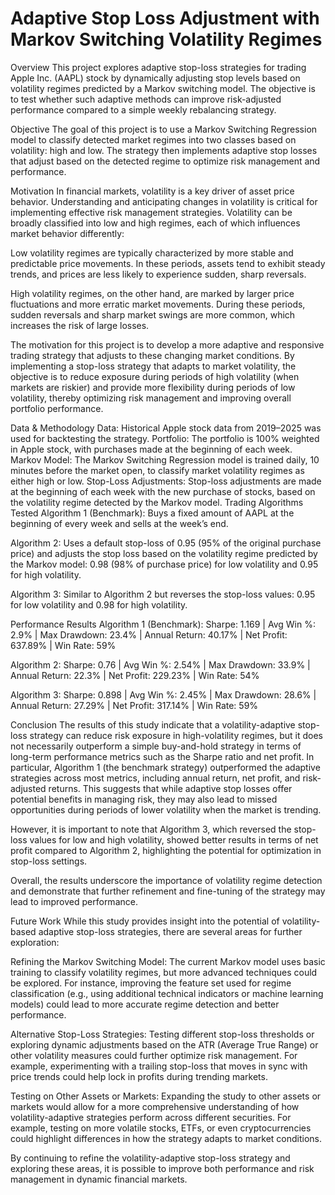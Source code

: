 # Adaptive Stop Loss Adjustment with Markov Switching Volatility Regimes

Overview
This project explores adaptive stop-loss strategies for trading Apple Inc. (AAPL) stock by dynamically adjusting stop levels based on volatility regimes predicted by a Markov switching model. The objective is to test whether such adaptive methods can improve risk-adjusted performance compared to a simple weekly rebalancing strategy.

Objective
The goal of this project is to use a Markov Switching Regression model to classify detected market regimes into two classes based on volatility: high and low. The strategy then implements adaptive stop losses that adjust based on the detected regime to optimize risk management and performance.

Motivation
In financial markets, volatility is a key driver of asset price behavior. Understanding and anticipating changes in volatility is critical for implementing effective risk management strategies. Volatility can be broadly classified into low and high regimes, each of which influences market behavior differently:

Low volatility regimes are typically characterized by more stable and predictable price movements. In these periods, assets tend to exhibit steady trends, and prices are less likely to experience sudden, sharp reversals. 

High volatility regimes, on the other hand, are marked by larger price fluctuations and more erratic market movements. During these periods, sudden reversals and sharp market swings are more common, which increases the risk of large losses. 

The motivation for this project is to develop a more adaptive and responsive trading strategy that adjusts to these changing market conditions. By implementing a stop-loss strategy that adapts to market volatility, the objective is to reduce exposure during periods of high volatility (when markets are riskier) and provide more flexibility during periods of low volatility, thereby optimizing risk management and improving overall portfolio performance.

Data & Methodology
Data: Historical Apple stock data from 2019–2025 was used for backtesting the strategy.
Portfolio: The portfolio is 100% weighted in Apple stock, with purchases made at the beginning of each week.
Markov Model: The Markov Switching Regression model is trained daily, 10 minutes before the market open, to classify market volatility regimes as either high or low.
Stop-Loss Adjustments: Stop-loss adjustments are made at the beginning of each week with the new purchase of stocks, based on the volatility regime detected by the Markov model.
Trading Algorithms Tested
Algorithm 1 (Benchmark):
Buys a fixed amount of AAPL at the beginning of every week and sells at the week’s end.

Algorithm 2:
Uses a default stop-loss of 0.95 (95% of the original purchase price) and adjusts the stop loss based on the volatility regime predicted by the Markov model: 0.98 (98% of purchase price) for low volatility and 0.95 for high volatility.

Algorithm 3:
Similar to Algorithm 2 but reverses the stop-loss values: 0.95 for low volatility and 0.98 for high volatility.

Performance Results
Algorithm 1 (Benchmark):
Sharpe: 1.169 | Avg Win %: 2.9% | Max Drawdown: 23.4% | Annual Return: 40.17% | Net Profit: 637.89% | Win Rate: 59%

Algorithm 2:
Sharpe: 0.76 | Avg Win %: 2.54% | Max Drawdown: 33.9% | Annual Return: 22.3% | Net Profit: 229.23% | Win Rate: 54%

Algorithm 3:
Sharpe: 0.898 | Avg Win %: 2.45% | Max Drawdown: 28.6% | Annual Return: 27.29% | Net Profit: 317.14% | Win Rate: 59%

Conclusion
The results of this study indicate that a volatility-adaptive stop-loss strategy can reduce risk exposure in high-volatility regimes, but it does not necessarily outperform a simple buy-and-hold strategy in terms of long-term performance metrics such as the Sharpe ratio and net profit. In particular, Algorithm 1 (the benchmark strategy) outperformed the adaptive strategies across most metrics, including annual return, net profit, and risk-adjusted returns. This suggests that while adaptive stop losses offer potential benefits in managing risk, they may also lead to missed opportunities during periods of lower volatility when the market is trending.

However, it is important to note that Algorithm 3, which reversed the stop-loss values for low and high volatility, showed better results in terms of net profit compared to Algorithm 2, highlighting the potential for optimization in stop-loss settings.

Overall, the results underscore the importance of volatility regime detection and demonstrate that further refinement and fine-tuning of the strategy may lead to improved performance.

Future Work
While this study provides insight into the potential of volatility-based adaptive stop-loss strategies, there are several areas for further exploration:

Refining the Markov Switching Model:
The current Markov model uses basic training to classify volatility regimes, but more advanced techniques could be explored. For instance, improving the feature set used for regime classification (e.g., using additional technical indicators or machine learning models) could lead to more accurate regime detection and better performance.

Alternative Stop-Loss Strategies:
Testing different stop-loss thresholds or exploring dynamic adjustments based on the ATR (Average True Range) or other volatility measures could further optimize risk management. For example, experimenting with a trailing stop-loss that moves in sync with price trends could help lock in profits during trending markets.

Testing on Other Assets or Markets:
Expanding the study to other assets or markets would allow for a more comprehensive understanding of how volatility-adaptive strategies perform across different securities. For example, testing on more volatile stocks, ETFs, or even cryptocurrencies could highlight differences in how the strategy adapts to market conditions.


By continuing to refine the volatility-adaptive stop-loss strategy and exploring these areas, it is possible to improve both performance and risk management in dynamic financial markets.